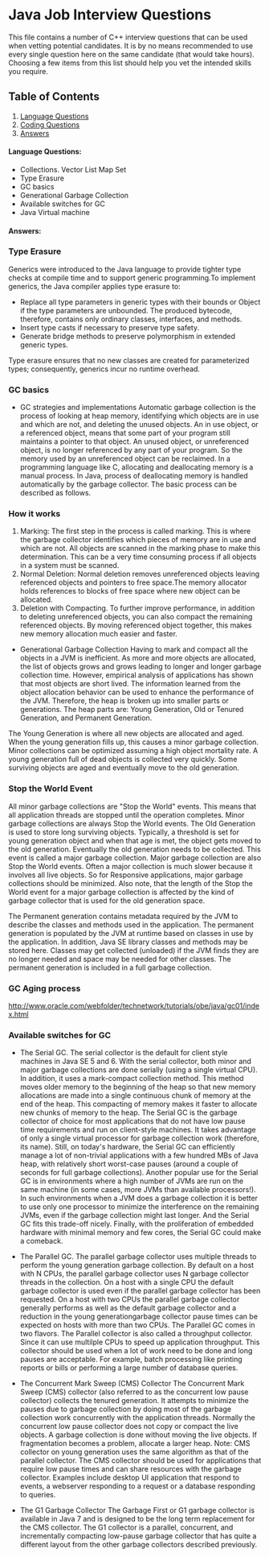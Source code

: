 # Java Job Interview Questions

This file contains a number of C++ interview questions that can be used when vetting potential candidates. It is by no means recommended to use every single question here on the same candidate (that would take hours). Choosing a few items from this list should help you vet the intended skills you require.

## Table of Contents

  1. [Language Questions](#language-questions)
  1. [Coding Questions](#coding-questions)
  1. [Answers](#answer)

#### Language Questions:
* Collections. Vector List Map Set
* Type Erasure
* GC basics
* Generational Garbage Collection
* Available switches for GC
* Java Virtual machine

#### Answers:

### **Type Erasure**
Generics were introduced to the Java language to provide tighter type checks at compile time and to support generic programming.To implement generics, the Java compiler applies type erasure to:
				
* Replace all type parameters in generic types with their bounds or Object if the type parameters are unbounded. The produced bytecode, therefore, contains only ordinary classes, interfaces, and methods.
* Insert type casts if necessary to preserve type safety.					
* Generate bridge methods to preserve polymorphism in extended generic types.

Type erasure ensures that no new classes are created for parameterized types; consequently, generics incur no runtime overhead.
				
### **GC basics**			

- GC strategies and implementations
Automatic garbage collection is the process of looking at heap memory, identifying which objects are in use and which are not, and deleting the unused objects. An in use object, or a referenced object, means that some part of your program still maintains a pointer to that object. An unused object, or unreferenced object, is no longer referenced by any part of your program. So the memory used by an unreferenced object can be reclaimed. In a programming language like C, allocating and deallocating memory is a manual process. In Java, process of deallocating memory is handled automatically by the garbage collector. The basic process can be described as follows.
				
### How it works
 1. Marking: The first step in the process is called marking. This is where the garbage collector identifies which pieces of memory are in use and which are not. All objects are scanned in the marking phase to make this determination. This can be a very time consuming process if all objects in a system must be scanned.
 1. Normal Deletion: Normal deletion removes unreferenced objects leaving referenced objects and pointers to free space.The memory allocator holds references to blocks of free space where new object can be allocated.
 1. Deletion with Compacting. To further improve performance, in addition to deleting unreferenced objects, you can also compact the remaining referenced objects. By moving referenced object together, this makes new memory allocation much easier and faster.

- Generational Garbage Collection
Having to mark and compact all the objects in a JVM is inefficient. As more and more objects are allocated, the list of objects grows and grows leading to longer and longer garbage collection time. However, empirical analysis of applications has shown that most objects are short lived. The information learned from the object allocation behavior can be used to
enhance the performance of the JVM. Therefore, the heap is broken up into smaller parts or generations. The heap parts are: Young Generation, Old or Tenured Generation, and Permanent Generation.

The Young Generation is where all new objects are allocated and aged. When the young generation fills up, this causes a minor garbage collection. Minor collections can be optimized assuming a high object mortality rate. A young generation full of dead objects is collected very quickly. Some surviving objects are aged and eventually move to the old generation.

###  Stop the World Event 

All minor garbage collections are "Stop the World" events. This means that all application threads are stopped until the operation completes. Minor garbage collections are always Stop the World events. The Old Generation is used to store long surviving objects. Typically, a threshold is set for young generation object and when that age is met, the object gets moved to the old generation. Eventually the old generation needs to be collected. This event is called a major garbage collection. Major garbage collection are also Stop the World events. Often a major collection is much slower because it involves all live objects. So for Responsive applications, major garbage collections should be minimized. Also note, that the length
of the Stop the World event for a major garbage collection is affected by the kind of garbage collector that is used for the old generation space.

The Permanent generation contains metadata required by the JVM to describe the classes and methods used in the application. The permanent generation is populated by the JVM at runtime based on classes in use by the application. In addition, Java SE library classes and methods may be stored here. Classes may get collected (unloaded) if the JVM finds they are no longer needed and space may be needed for other classes. The permanent generation is included in a full garbage collection.

### **GC Aging process**
http://www.oracle.com/webfolder/technetwork/tutorials/obe/java/gc01/index.html

### **Available switches for GC** 
- The Serial GC. The serial collector is the default for client style machines in Java SE 5 and 6. With the serial collector, both minor and major garbage collections are done serially (using a single virtual CPU). In addition, it uses a mark-compact collection method. This method moves older memory to the beginning of the heap so that new memory allocations are made into a single continuous chunk of memory at the end of the heap. This compacting of memory makes it faster to allocate new chunks of memory to the heap.
The Serial GC is the garbage collector of choice for most applications that do not have low pause time requirements and run on client-style machines. It takes advantage of only a single virtual processor for garbage collection work (therefore, its name). Still, on today's hardware, the Serial GC can efficiently manage a lot of non-trivial applications with a few hundred MBs of Java heap, with relatively short worst-case pauses (around a couple of seconds for full garbage collections). Another popular use for the Serial GC is in environments where a high number of JVMs are run on the same machine (in some cases, more JVMs than available processors!). In such environments when a JVM does a garbage collection it is better to use only one processor to minimize the interference on the remaining JVMs, even if the garbage collection might last longer. And the Serial GC fits this trade-off nicely. Finally, with the proliferation of embedded hardware with minimal memory and few cores, the Serial GC could make a comeback.
					
- The Parallel GC. The parallel garbage collector uses multiple threads to perform the young generation garbage collection. By default on a host with N CPUs, the parallel garbage collector uses N garbage collector threads in the collection. On a host with a single CPU the default garbage collector is used even if the parallel garbage collector has been requested. On a host with two CPUs the parallel garbage collector generally performs as well as the default garbage collector and a reduction in the young generationgarbage collector pause times can be expected on hosts with more than two CPUs. The Parallel GC comes in two flavors.
The Parallel collector is also called a throughput collector. Since it can use multilple CPUs to speed up application throughput. This collector should be used when a lot of work need to be done and long pauses are acceptable. For example, batch processing like printing reports or bills or performing a large number of database queries.

- The Concurrent Mark Sweep (CMS) Collector
The Concurrent Mark Sweep (CMS) collector (also referred to as the concurrent low pause collector) collects the tenured generation. It attempts to minimize the pauses due to garbage collection by doing most of the garbage collection work concurrently with the application threads. Normally the concurrent low pause collector does not copy or compact the live objects. A garbage collection is done without moving the live objects. If fragmentation becomes a problem, allocate a larger heap. Note: CMS collector on young generation uses the same algorithm as that of the parallel collector.
The CMS collector should be used for applications that require low pause times and can share resources with the garbage collector. Examples include desktop UI application that respond to events, a webserver responding to a request or a database responding to queries.

- The G1 Garbage Collector
The Garbage First or G1 garbage collector is available in Java 7 and is designed to be the long term replacement for the CMS collector. The G1 collector is a parallel, concurrent, and incrementally compacting low-pause garbage collector that has quite a different layout from the other garbage collectors described previously.



